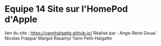 # Equipe 14 Site sur l'HomePod d'Apple
lien du site :
https://yannhalgatte.github.io/
Réalisé par :
Ange-René Goua/
Nicolas Frappa/
Margot Rasamy/
Yann Petit-Halgatte
